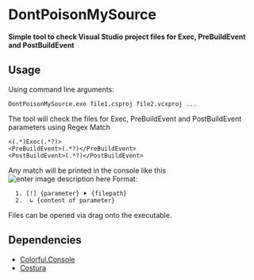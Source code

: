 # DontPoisonMySource
**Simple tool to check Visual Studio project files for Exec, PreBuildEvent and PostBuildEvent**

## Usage
Using command line arguments:

    DontPoisonMySource.exe file1.csproj file2.vcxproj ...
The tool will check the files for Exec, PreBuildEvent and PostBuildEvent parameters using Regex Match

    <(.*)Exec(.*?)>
    <PreBuildEvent>(.*?)</PreBuildEvent>
    <PostBuildEvent>(.*?)</PostBuildEvent>
   Any match will be printed in the console like this
   ![enter image description here](https://i.imgur.com/D6rg9Pg.png)
   Format: 

      1. [!] {parameter} ⯈ {filepath}
      2.  ↳ {content of parameter}

Files can be opened via drag onto the executable.

## Dependencies
- [Colorful.Console](https://github.com/tomakita/Colorful.Console)
- [Costura](https://github.com/Fody/Costura)
